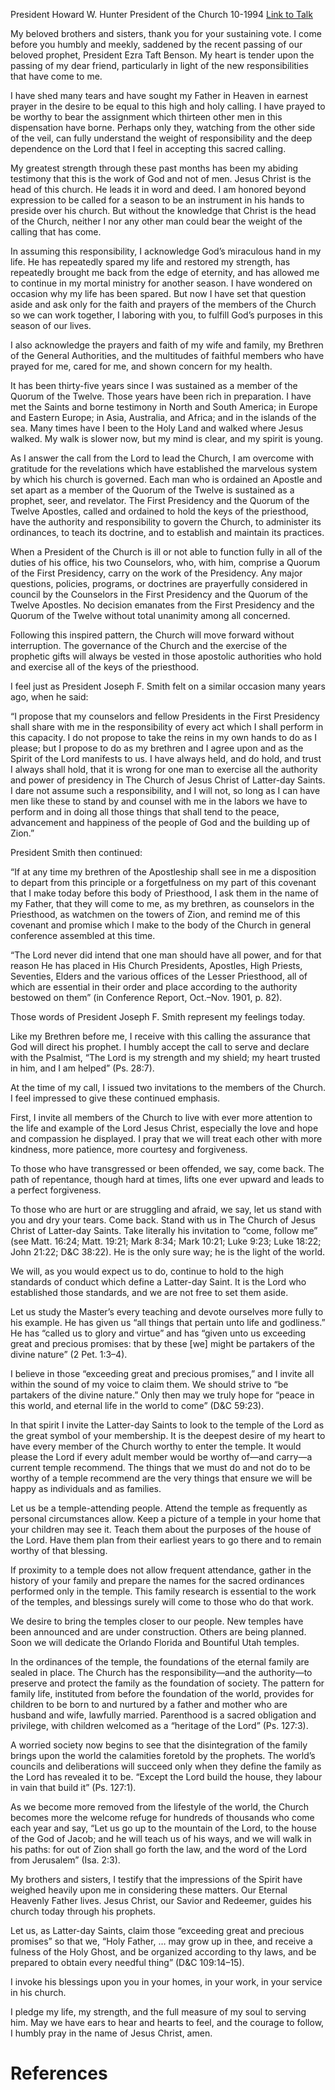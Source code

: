 President Howard W. Hunter
President of the Church
10-1994
[Link to Talk](https://www.churchofjesuschrist.org/study/general-conference/1994/10/exceeding-great-and-precious-promises?lang=eng)

My beloved brothers and sisters, thank you for your sustaining vote. I come before you humbly and meekly, saddened by the recent passing of our beloved prophet, President Ezra Taft Benson. My heart is tender upon the passing of my dear friend, particularly in light of the new responsibilities that have come to me.

I have shed many tears and have sought my Father in Heaven in earnest prayer in the desire to be equal to this high and holy calling. I have prayed to be worthy to bear the assignment which thirteen other men in this dispensation have borne. Perhaps only they, watching from the other side of the veil, can fully understand the weight of responsibility and the deep dependence on the Lord that I feel in accepting this sacred calling.

My greatest strength through these past months has been my abiding testimony that this is the work of God and not of men. Jesus Christ is the head of this church. He leads it in word and deed. I am honored beyond expression to be called for a season to be an instrument in his hands to preside over his church. But without the knowledge that Christ is the head of the Church, neither I nor any other man could bear the weight of the calling that has come.

In assuming this responsibility, I acknowledge God’s miraculous hand in my life. He has repeatedly spared my life and restored my strength, has repeatedly brought me back from the edge of eternity, and has allowed me to continue in my mortal ministry for another season. I have wondered on occasion why my life has been spared. But now I have set that question aside and ask only for the faith and prayers of the members of the Church so we can work together, I laboring with you, to fulfill God’s purposes in this season of our lives.

I also acknowledge the prayers and faith of my wife and family, my Brethren of the General Authorities, and the multitudes of faithful members who have prayed for me, cared for me, and shown concern for my health.

It has been thirty-five years since I was sustained as a member of the Quorum of the Twelve. Those years have been rich in preparation. I have met the Saints and borne testimony in North and South America; in Europe and Eastern Europe; in Asia, Australia, and Africa; and in the islands of the sea. Many times have I been to the Holy Land and walked where Jesus walked. My walk is slower now, but my mind is clear, and my spirit is young.

As I answer the call from the Lord to lead the Church, I am overcome with gratitude for the revelations which have established the marvelous system by which his church is governed. Each man who is ordained an Apostle and set apart as a member of the Quorum of the Twelve is sustained as a prophet, seer, and revelator. The First Presidency and the Quorum of the Twelve Apostles, called and ordained to hold the keys of the priesthood, have the authority and responsibility to govern the Church, to administer its ordinances, to teach its doctrine, and to establish and maintain its practices.

When a President of the Church is ill or not able to function fully in all of the duties of his office, his two Counselors, who, with him, comprise a Quorum of the First Presidency, carry on the work of the Presidency. Any major questions, policies, programs, or doctrines are prayerfully considered in council by the Counselors in the First Presidency and the Quorum of the Twelve Apostles. No decision emanates from the First Presidency and the Quorum of the Twelve without total unanimity among all concerned.

Following this inspired pattern, the Church will move forward without interruption. The governance of the Church and the exercise of the prophetic gifts will always be vested in those apostolic authorities who hold and exercise all of the keys of the priesthood.

I feel just as President Joseph F. Smith felt on a similar occasion many years ago, when he said:

“I propose that my counselors and fellow Presidents in the First Presidency shall share with me in the responsibility of every act which I shall perform in this capacity. I do not propose to take the reins in my own hands to do as I please; but I propose to do as my brethren and I agree upon and as the Spirit of the Lord manifests to us. I have always held, and do hold, and trust I always shall hold, that it is wrong for one man to exercise all the authority and power of presidency in The Church of Jesus Christ of Latter-day Saints. I dare not assume such a responsibility, and I will not, so long as I can have men like these to stand by and counsel with me in the labors we have to perform and in doing all those things that shall tend to the peace, advancement and happiness of the people of God and the building up of Zion.”

President Smith then continued:

“If at any time my brethren of the Apostleship shall see in me a disposition to depart from this principle or a forgetfulness on my part of this covenant that I make today before this body of Priesthood, I ask them in the name of my Father, that they will come to me, as my brethren, as counselors in the Priesthood, as watchmen on the towers of Zion, and remind me of this covenant and promise which I make to the body of the Church in general conference assembled at this time.

“The Lord never did intend that one man should have all power, and for that reason He has placed in His Church Presidents, Apostles, High Priests, Seventies, Elders and the various offices of the Lesser Priesthood, all of which are essential in their order and place according to the authority bestowed on them” (in Conference Report, Oct.–Nov. 1901, p. 82).

Those words of President Joseph F. Smith represent my feelings today.

Like my Brethren before me, I receive with this calling the assurance that God will direct his prophet. I humbly accept the call to serve and declare with the Psalmist, “The Lord is my strength and my shield; my heart trusted in him, and I am helped” (Ps. 28:7).

At the time of my call, I issued two invitations to the members of the Church. I feel impressed to give these continued emphasis.

First, I invite all members of the Church to live with ever more attention to the life and example of the Lord Jesus Christ, especially the love and hope and compassion he displayed. I pray that we will treat each other with more kindness, more patience, more courtesy and forgiveness.

To those who have transgressed or been offended, we say, come back. The path of repentance, though hard at times, lifts one ever upward and leads to a perfect forgiveness.

To those who are hurt or are struggling and afraid, we say, let us stand with you and dry your tears. Come back. Stand with us in The Church of Jesus Christ of Latter-day Saints. Take literally his invitation to “come, follow me” (see Matt. 16:24; Matt. 19:21; Mark 8:34; Mark 10:21; Luke 9:23; Luke 18:22; John 21:22; D&C 38:22). He is the only sure way; he is the light of the world.

We will, as you would expect us to do, continue to hold to the high standards of conduct which define a Latter-day Saint. It is the Lord who established those standards, and we are not free to set them aside.

Let us study the Master’s every teaching and devote ourselves more fully to his example. He has given us “all things that pertain unto life and godliness.” He has “called us to glory and virtue” and has “given unto us exceeding great and precious promises: that by these [we] might be partakers of the divine nature” (2 Pet. 1:3–4).

I believe in those “exceeding great and precious promises,” and I invite all within the sound of my voice to claim them. We should strive to “be partakers of the divine nature.” Only then may we truly hope for “peace in this world, and eternal life in the world to come” (D&C 59:23).

In that spirit I invite the Latter-day Saints to look to the temple of the Lord as the great symbol of your membership. It is the deepest desire of my heart to have every member of the Church worthy to enter the temple. It would please the Lord if every adult member would be worthy of—and carry—a current temple recommend. The things that we must do and not do to be worthy of a temple recommend are the very things that ensure we will be happy as individuals and as families.

Let us be a temple-attending people. Attend the temple as frequently as personal circumstances allow. Keep a picture of a temple in your home that your children may see it. Teach them about the purposes of the house of the Lord. Have them plan from their earliest years to go there and to remain worthy of that blessing.

If proximity to a temple does not allow frequent attendance, gather in the history of your family and prepare the names for the sacred ordinances performed only in the temple. This family research is essential to the work of the temples, and blessings surely will come to those who do that work.

We desire to bring the temples closer to our people. New temples have been announced and are under construction. Others are being planned. Soon we will dedicate the Orlando Florida and Bountiful Utah temples.

In the ordinances of the temple, the foundations of the eternal family are sealed in place. The Church has the responsibility—and the authority—to preserve and protect the family as the foundation of society. The pattern for family life, instituted from before the foundation of the world, provides for children to be born to and nurtured by a father and mother who are husband and wife, lawfully married. Parenthood is a sacred obligation and privilege, with children welcomed as a “heritage of the Lord” (Ps. 127:3).

A worried society now begins to see that the disintegration of the family brings upon the world the calamities foretold by the prophets. The world’s councils and deliberations will succeed only when they define the family as the Lord has revealed it to be. “Except the Lord build the house, they labour in vain that build it” (Ps. 127:1).

As we become more removed from the lifestyle of the world, the Church becomes more the welcome refuge for hundreds of thousands who come each year and say, “Let us go up to the mountain of the Lord, to the house of the God of Jacob; and he will teach us of his ways, and we will walk in his paths: for out of Zion shall go forth the law, and the word of the Lord from Jerusalem” (Isa. 2:3).

My brothers and sisters, I testify that the impressions of the Spirit have weighed heavily upon me in considering these matters. Our Eternal Heavenly Father lives. Jesus Christ, our Savior and Redeemer, guides his church today through his prophets.

Let us, as Latter-day Saints, claim those “exceeding great and precious promises” so that we, “Holy Father, … may grow up in thee, and receive a fulness of the Holy Ghost, and be organized according to thy laws, and be prepared to obtain every needful thing” (D&C 109:14–15).

I invoke his blessings upon you in your homes, in your work, in your service in his church.

I pledge my life, my strength, and the full measure of my soul to serving him. May we have ears to hear and hearts to feel, and the courage to follow, I humbly pray in the name of Jesus Christ, amen.

# References
